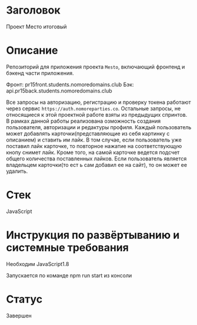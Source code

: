 # Заголовок
Проект Место итоговый

# Описание
Репозиторий для приложения проекта `Mesto`, включающий фронтенд и бэкенд части приложения.
  
Фронт:  pr15front.students.nomoredomains.club
Бэк:  api.pr15back.students.nomoredomains.club

Все запросы на авторизацию, регистрацию и проверку токена работают через сервис `https://auth.nomoreparties.co`. Остальные запросы, не относящиеся к этой проектной работе взяты из предыдущих спринтов.
В рамках данной работы реализована озможность создания пользователя, авторизации и редактуры профиля. Каждый пользователь может добавлять карточки(представляющие из себя картинку с описанием) и ставить им лайк. В том случае, если пользователь уже поставил лайк карточке, то повторное нажатие на соответствующую кнопу снимет лайк. Кроме того, на самой карточке ведется подсчет общего количества поставленных лайков. Если пользователь является владельцем карточки(то ест ь сам добавил ее на сайт), то он может ее удалить.

# Стек
JavaScript

# Инструкция по развёртыванию и системные требования
Необходим JavaScript1.8 

Запускается по команде npm run start из консоли

# Статус
Завершен

